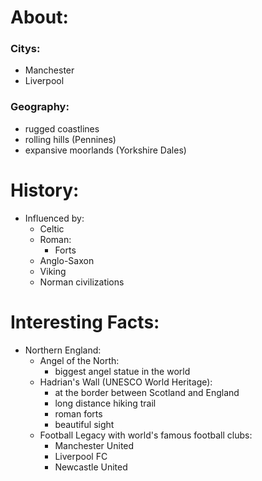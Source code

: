 
# About:
### Citys:
- Manchester
- Liverpool
### Geography:
- rugged coastlines
- rolling hills (Pennines)
- expansive moorlands (Yorkshire Dales)

# History:
- Influenced by:
	- Celtic
	- Roman:
		- Forts
	- Anglo-Saxon
	- Viking
	- Norman civilizations

# Interesting Facts:
- Northern England:
	- Angel of the North:
		- biggest angel statue in the world
	- Hadrian's Wall (UNESCO World Heritage):
		- at the border between Scotland and England 
		- long distance hiking trail
		- roman forts
		- beautiful sight
	- Football Legacy with world's famous football clubs:
		- Manchester United
		- Liverpool FC
		- Newcastle United

